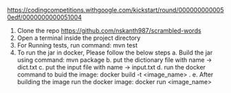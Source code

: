 
https://codingcompetitions.withgoogle.com/kickstart/round/0000000000050edf/0000000000051004

1. Clone the repo https://github.com/nskanth987/scrambled-words
2. Open a terminal inside the project directory
3. For Running tests, run command: mvn test
4. To run the jar in docker, Please follow the below steps
	a. Build the jar using command: mvn package
	b. put the dictionary file with name -> dict.txt
	c. put the input file with name -> input.txt
	d. run the docker command to buid the image: docker build -t <image_name> .
	e. After building the image run the docker image: docker run <image_name>
